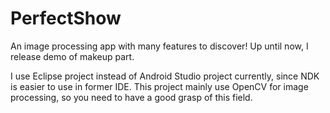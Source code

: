 # PerfectShow
An image processing app with many features to discover!
Up until now, I release demo of makeup part.

I use Eclipse project instead of Android Studio project currently, since NDK is easier to use in former IDE.
This project mainly use OpenCV for image processing, so you need to have a good grasp of this field.
